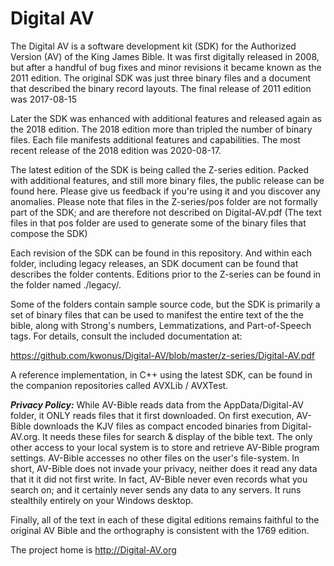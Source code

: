 # Digital AV

The Digital AV is a software development kit (SDK) for the Authorized Version (AV) of the King James Bible. It was first digitally released in 2008, but after a handful of bug fixes and minor revisions it became known as the 2011 edition.  The original SDK was just three binary files and a document that described the binary record layouts.  The final release of 2011 edition was 2017-08-15

Later the SDK was enhanced with additional features and released again as the 2018 edition.  The 2018 edition more than tripled the number of binary files.  Each file manifests additional features and capabilities.  The most recent release of the 2018 edition was 2020-08-17.

The latest edition of the SDK is being called the Z-series edition.  Packed with additional features, and still more binary files, the public release can be found here.  Please give us feedback if you're using it and you discover any anomalies. Please note that files in the Z-series/pos folder are not formally part of the SDK; and are therefore not described on Digital-AV.pdf (The text files in that pos folder are used to generate some of the binary files that compose the SDK)

Each revision of the SDK can be found in this repository.  And within each folder, including legacy releases, an SDK document can be found that describes the folder contents.  Editions prior to the Z-series can be found in the folder named ./legacy/.

Some of the folders contain sample source code, but the SDK is primarily a set of binary files that can be used to manifest the entire text of the the bible, along with Strong's numbers, Lemmatizations, and Part-of-Speech tags.  For details, consult the included documentation at:

https://github.com/kwonus/Digital-AV/blob/master/z-series/Digital-AV.pdf

A reference implementation, in C++ using the latest SDK, can be found in the companion repositories called AVXLib / AVXTest.

***Privacy Policy:***
While AV-Bible reads data from the AppData/Digital-AV folder, it ONLY reads files that it first downloaded. On first execution, AV-Bible downloads the KJV files as compact encoded binaries from Digital-AV.org.  It needs these files for search & display of the bible text. The only other access to your local system is to store and retrieve AV-Bible program settings. AV-Bible accesses no other files on the user's file-system.  In short, AV-Bible does not invade your privacy, neither does it read any data that it it did not first write.  In fact, AV-Bible never even records what you search on; and it certainly never sends any data to any servers.  It runs stealthily entirely on your Windows desktop.

Finally, all of the text in each of these digital editions remains faithful to the original AV Bible and the orthography is consistent with the 1769 edition.

The project home is http://Digital-AV.org
